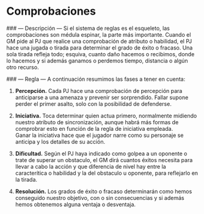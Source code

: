 
Comprobaciones
==============

### — Descripción —
Si el sistema de reglas es el esqueleto, las comprobaciones son médula espinar, la parte más importante. Cuando el GM pide al PJ que realice una comprobación de atributo o habilidad, el PJ hace una jugada o tirada para determinar el grado de éxito o fracaso. Una sola tirada refleja todo; esquiva, cuanto daño hacemos o recibimos, donde lo hacemos y si además ganamos o perdemos tiempo, distancia o algún otro recurso.

### — Regla —
A continuación resumimos las fases a tener en cuenta: 

1. **Percepción.** Cada PJ hace una comprobación de percepción para anticiparse a una amenaza y prevenir ser sorprendido. Fallar supone perder el primer asalto, solo con la posibilidad de defenderse. 

1. **Iniciativa.** Toca determinar quien actua primero, normalmente midiendo nuestro atributo de sincronización, aunque habrá más formas de comprobrar esto en función de la regla de iniciativa empleada.  
Ganar la iniciativa hace que el jugador narre como su personaje se anticipa y los detalles de su acción.

1. **Dificultad.** Según el PJ haya indicado como golpea a un oponente o trate de superar un obstaculo, el GM dirá cuantos éxitos necesita para llevar a cabo la acción y que diferencia de nivel hay entre la caracterítica o habilidad y la del obstaculo u oponente, para reflejarlo en la tirada.

1. **Resolución.** Los grados de éxito o fracaso determinarán como hemos conseguido nuestro objetivo, con o sin consecuencias y si además hemos obtenemos alguna ventaja o desventaja.